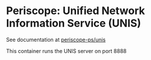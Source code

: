 # Periscope: Unified Network Information Service (UNIS)

See documentation at [periscope-ps/unis](https://github.com/periscope-ps/unis)

This container runs the UNIS server on port 8888

